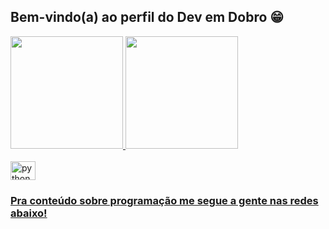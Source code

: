 ## Bem-vindo(a) ao perfil do Dev em Dobro 😁

 <div>
   <a href="https://github.com/Vinicebo">
   <img height="180em" src="https://github-readme-stats.vercel.app/api?username=Vinicebo&show_icons=true&theme=tokyonight&include_all_commits=true&count_private=true"/>
   <img height="180em" src="https://github-readme-stats.vercel.app/api/top-langs/?username=Vinicebo&layout=compact&langs_count=6&theme=tokyonight"/>
</div>
    
<div style="display: inline_block"><br>
  <img align="center" alt="python" height="30" width="40" src="[[https://raw.githubusercontent.com/devicons/devicon/master/icons/javascript/javascript-plain.svg]"]

</div>
 
<br>
 
### Pra conteúdo sobre programação me segue a gente nas redes abaixo!
 
<div> 
  
  
</div>
